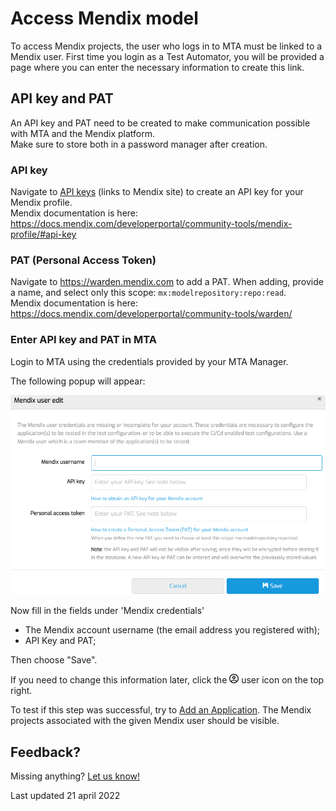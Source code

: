 # Access Mendix model

To access Mendix projects, the user who logs in to MTA must be linked to a Mendix user.
First time you login as a Test Automator, you will be provided a page where you can enter the necessary information to create this link.

## API key and PAT

An API key and PAT need to be created to make communication possible with MTA and the Mendix platform.<br/>Make sure to store both in a password manager after creation. 

### API key

Navigate to [API keys](https://sprintr.home.mendix.com/link/profilesettings/apikeys) (links to Mendix site) to create an API key for your Mendix profile.<br/>Mendix documentation is here: https://docs.mendix.com/developerportal/community-tools/mendix-profile/#api-key

### PAT (Personal Access Token)

Navigate to https://warden.mendix.com to add a PAT. When adding, provide a name, and select only this scope: `mx:modelrepository:repo:read`.<br/>Mendix documentation is here: https://docs.mendix.com/developerportal/community-tools/warden/

### Enter API key and PAT in MTA

Login to MTA using the credentials provided by your MTA Manager.

The following popup will appear:

![Mendix credentials](images/mx-credentials.png)

Now fill in the fields under 'Mendix credentials'
- The Mendix account username (the email address you registered with);
- API Key and PAT;

Then choose "Save".

If you need to change this information later, click the <svg role="img" viewBox="0 0 512 512" width="15" height="15" xmlns="http://www.w3.org/2000/svg"><path fill="currentColor" d="M256 112c-48.6 0-88 39.4-88 88C168 248.6 207.4 288 256 288s88-39.4 88-88C344 151.4 304.6 112 256 112zM256 240c-22.06 0-40-17.95-40-40C216 177.9 233.9 160 256 160s40 17.94 40 40C296 222.1 278.1 240 256 240zM256 0C114.6 0 0 114.6 0 256s114.6 256 256 256s256-114.6 256-256S397.4 0 256 0zM256 464c-46.73 0-89.76-15.68-124.5-41.79C148.8 389 182.4 368 220.2 368h71.69c37.75 0 71.31 21.01 88.68 54.21C345.8 448.3 302.7 464 256 464zM416.2 388.5C389.2 346.3 343.2 320 291.8 320H220.2c-51.36 0-97.35 26.25-124.4 68.48C65.96 352.5 48 306.3 48 256c0-114.7 93.31-208 208-208s208 93.31 208 208C464 306.3 446 352.5 416.2 388.5z"/></svg> user icon on the top right.

To test if this step was successful, try to [Add an Application](run-first-test). The Mendix projects associated with the given Mendix user should be visible.


## Feedback?
Missing anything? [Let us know!](mailto:support@menditect.com)

Last updated 21 april 2022